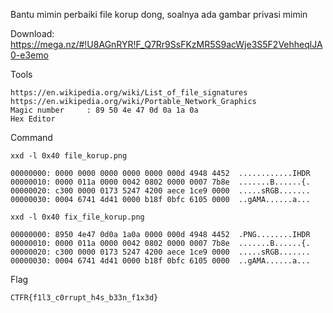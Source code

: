 Bantu mimin perbaiki file korup dong, soalnya ada gambar privasi mimin

Download: https://mega.nz/#!U8AGnRYR!F_Q7Rr9SsFKzMR5S9acWje3S5F2VehheqlJA0-e3emo

Tools
```
https://en.wikipedia.org/wiki/List_of_file_signatures
https://en.wikipedia.org/wiki/Portable_Network_Graphics
Magic number	 : 89 50 4e 47 0d 0a 1a 0a
Hex Editor

```

Command
```
xxd -l 0x40 file_korup.png

00000000: 0000 0000 0000 0000 0000 000d 4948 4452  ............IHDR
00000010: 0000 011a 0000 0042 0802 0000 0007 7b8e  .......B......{.
00000020: c300 0000 0173 5247 4200 aece 1ce9 0000  .....sRGB.......
00000030: 0004 6741 4d41 0000 b18f 0bfc 6105 0000  ..gAMA......a...
```

```
xxd -l 0x40 fix_file_korup.png 

00000000: 8950 4e47 0d0a 1a0a 0000 000d 4948 4452  .PNG........IHDR
00000010: 0000 011a 0000 0042 0802 0000 0007 7b8e  .......B......{.
00000020: c300 0000 0173 5247 4200 aece 1ce9 0000  .....sRGB.......
00000030: 0004 6741 4d41 0000 b18f 0bfc 6105 0000  ..gAMA......a...
```

Flag
```
CTFR{f1l3_c0rrupt_h4s_b33n_f1x3d}

